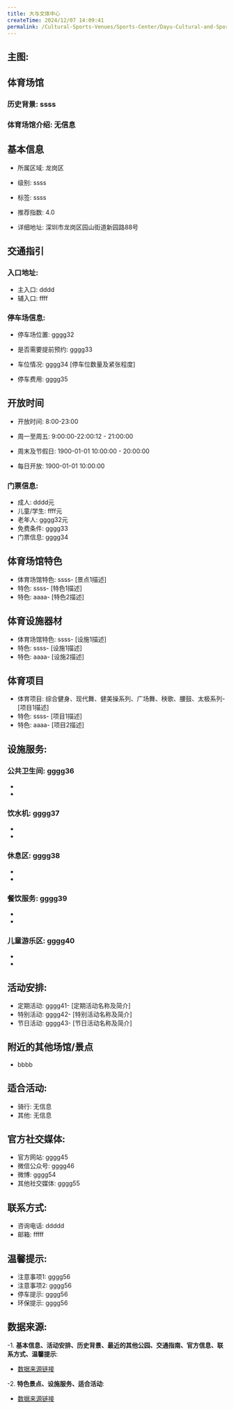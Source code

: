 ```yaml
---
title: 大与文体中心
createTime: 2024/12/07 14:09:41
permalink: /Cultural-Sports-Venues/Sports-Center/Dayu-Cultural-and-Sports-Center/
---
```


## 主图:
<ImageCard
image="https://www.sztyzx.com.cn/public/uploads/images/20240326/2f25e8521cf7b0a61acfd3518543449f.png"
title= "大与文体中心"
description= "ssss"
date="2024/12/07"
href="/"
author="sunshang-hl"
/>
## 体育场馆
### 历史背景: ssss
### 体育场馆介绍: 无信息
## 基本信息

- 所属区域: 龙岗区

- 级别: ssss

- 标签: ssss

- 推荐指数: 4.0

- 详细地址: 深圳市龙岗区园山街道新园路88号

## 交通指引

### 入口地址:
- 主入口: dddd
- 辅入口: ffff
### 停车场信息:
- 停车场位置: gggg32

- 是否需要提前预约: gggg33

- 车位情况: gggg34 [停车位数量及紧张程度]

- 停车费用: gggg35

## 开放时间
- 开放时间: 8:00-23:00

- 周一至周五: 9:00:00-22:00:12 - 21:00:00
- 周末及节假日: 1900-01-01 10:00:00 - 20:00:00
- 每日开放: 1900-01-01 10:00:00

### 门票信息:
- 成人: dddd元
- 儿童/学生: ffff元
- 老年人: gggg32元
- 免费条件: gggg33
- 门票信息: gggg34
## 体育场馆特色
- 体育场馆特色: ssss- [景点1描述]
- 特色: ssss- [特色1描述]
- 特色: aaaa- [特色2描述]
## 体育设施器材
- 体育场馆特色: ssss- [设施1描述]
- 特色: ssss- [设施1描述]
- 特色: aaaa- [设施2描述]
## 体育项目
- 体育项目: 综合健身、现代舞、健美操系列、广场舞、秧歌、腰鼓、太极系列- [项目1描述]
- 特色: ssss- [项目1描述]
- 特色: aaaa- [项目2描述]
## 设施服务:
### 公共卫生间: gggg36
- 
- 
### 饮水机: gggg37
- 
- 
### 休息区: gggg38
- 
- 
### 餐饮服务: gggg39
- 
- 
### 儿童游乐区: gggg40
- 
- 
## 活动安排:
- 定期活动: gggg41- [定期活动名称及简介]
- 特别活动: gggg42- [特别活动名称及简介]
- 节日活动: gggg43- [节日活动名称及简介]
## 附近的其他场馆/景点
- bbbb

## 适合活动:
- 骑行: 无信息
- 其他: 无信息

## 官方社交媒体:
- 官方网站: gggg45
- 微信公众号: gggg46
- 微博: gggg54
- 其他社交媒体: gggg55

## 联系方式:
- 咨询电话: ddddd 
- 邮箱: fffff

## 温馨提示:
- 注意事项1: gggg56
- 注意事项2: gggg56
- 停车提示: gggg56
- 环保提示: gggg56

## 数据来源:
-1. **基本信息、活动安排、历史背景、最近的其他公园、交通指南、官方信息、联系方式、温馨提示**:
- [数据来源链接](http://wtl.sz.gov.cn/ggfw/tyl/zytycgylb/index.html)

-2. **特色景点、设施服务、适合活动**:
- [数据来源链接](http://wtl.sz.gov.cn/ggfw/tyl/zytycgylb/index.html)

